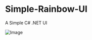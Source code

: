 # Simple-Rainbow-UI
A Simple C# .NET UI

![Image](https://gyazo.com/47009b27eb4321be4a500748399ebb3e.gif)
